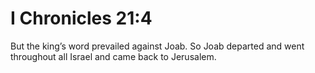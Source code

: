# I Chronicles 21:4

But the king’s word prevailed against Joab. So Joab departed and went throughout all Israel and came back to Jerusalem.
